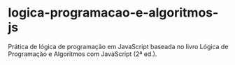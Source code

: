 # logica-programacao-e-algoritmos-js
Prática de lógica de programação em JavaScript baseada no livro Lógica de Programação e Algoritmos com JavaScript (2ª ed.).
